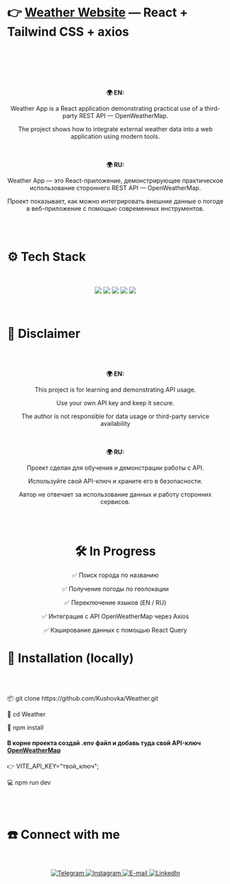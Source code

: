 # 👉 **[Weather Website](https://kushovka.github.io/Weather/)** — React + Tailwind CSS + axios
<br><br>

<br><br>
<div align="center">
  <b>🌍 EN:</b><br />
<p>
 Weather App is a React application demonstrating practical use of a third-party REST API — OpenWeatherMap.
</p>

<p>
The project shows how to integrate external weather data into a web application using modern tools.
</p>
</div>
<br><br>
<div align="center">
<b>🌍 RU:</b><br />
<p>
Weather App — это React-приложение, демонстрирующее практическое использование стороннего REST API — OpenWeatherMap. 
</p>

<p>
Проект показывает, как можно интегрировать внешние данные о погоде в веб-приложение с помощью современных инструментов.
</p>

</div>
<br><br>
<h1>⚙️ Tech Stack</h1>
<br><br>
<div align="center">
  <img src="https://img.shields.io/badge/react-%2320232a.svg?style=for-the-badge&logo=react&logoColor=%2361DAFB"/>
  <img src="https://img.shields.io/badge/tailwindcss-%2338B2AC.svg?style=for-the-badge&logo=tailwind-css&logoColor=white"/>
  <img src="https://img.shields.io/badge/vite-%23646CFF.svg?style=for-the-badge&logo=vite&logoColor=white"/>
  <img src="https://img.shields.io/badge/axios-%234682C5.svg?style=for-the-badge&logo=axios&logoColor=white"/>
  <img src="https://img.shields.io/badge/react_query-%2361DAFB.svg?style=for-the-badge&logo=react-query&logoColor=white"/>
</div>
<br><br>

# 🚨 Disclaimer
<br><br>
<div align="center">
   <b>🌍 EN:</b><br />
  <p>
    <p>This project is for learning and demonstrating API usage.</p>
    <p>Use your own API key and keep it secure.</p> 

The author is not responsible for data usage or third-party service availability</p>
</div>
<br><br>
<div align="center">
    <b>🌍 RU:</b><br />
  <p>
    <p>Проект сделан для обучения и демонстрации работы с API.</p> 
    <p>Используйте свой API-ключ и храните его в безопасности. </p> 

Автор не отвечает за использование данных и работу сторонних сервисов.</p>
</div>
<br><br>
  
  <div align="center">
  <h1>🛠️ In Progress</h1>
<p>✅ Поиск города по названию</p>
<p>✅ Получение погоды по геолокации</p>
<p>✅ Переключение языков (EN / RU)</p>
<p>✅ Интеграция с API OpenWeatherMap через Axios</p>
<p>✅ Кэширование данных с помощью React Query</p>
</div>

<h1>🚀 Installation (locally) </h1>
 <br><br>
<div>

<p>📦 git clone <span>https://github.com/Kushovka/Weather.git</span></p>
<p>📁 cd Weather</p>
<p>📲 npm install</p>

<h4>
В корне проекта создай .env файл и добавь туда свой API-ключ <a href="https://openweathermap.org/api" >OpenWeatherMap </a>
</h4>
<p>👉 VITE_API_KEY="твой_ключ";</p>

<p>💻 npm run dev</p>

</div>
 <br><br>

<h1>☎️ Connect with me </h1>
 <br><br>
    <div align="center">
        <a href="https://t.me/kushovka">
<img src="https://img.shields.io/badge/Telegram-%2304A1F7.svg?style=for-the-badge&logo=telegram&logoColor=white" alt="Telegram" />
        </a>
        <a href="https://www.instagram.com/kushovka">
<img src="https://img.shields.io/badge/Instagram-%23E4405F.svg?style=for-the-badge&logo=instagram&logoColor=white" alt="Instagram" />
        </a>
        <a href="mailto:kushovk2003@mail.ru">
<img src="https://img.shields.io/badge/Email-D14836?style=for-the-badge&logo=gmail&logoColor=white" alt="E-mail" />
        </a>
           </a>
        <a href="https://www.linkedin.com/in/kirill-kushov-9714b9364?utm_source=share&utm_campaign=share_via&utm_content=profile&utm_medium=ios_app">
<img src="https://img.shields.io/badge/LinkedIn-0A66C2?style=for-the-badge&logo=linkedin&logoColor=white" alt="LinkedIn" />
        </a>
</div>
 <br><br>